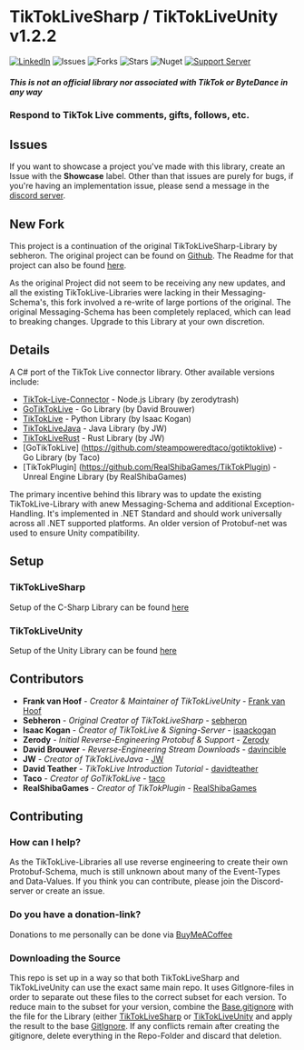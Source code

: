 # TikTokLiveSharp / TikTokLiveUnity v1.2.2

[![LinkedIn](https://img.shields.io/badge/LinkedIn-0077B5?style=for-the-badge&logo=linkedin&logoColor=white&style=flat-square)](https://www.linkedin.com/in/frankvhoof93/)
![Issues](https://img.shields.io/github/issues/frankvHoof93/TikTokLiveSharp)
![Forks](https://img.shields.io/github/forks/frankvHoof93/TikTokLiveSharp)
![Stars](https://img.shields.io/github/stars/frankvHoof93/TikTokLiveSharp)
![Nuget](https://img.shields.io/nuget/dt/TikTokLive_Sharp?logo=nuget)
[![Support Server](https://img.shields.io/discord/977648006063091742.svg?color=7289da&logo=discord&style=flat-square)](https://discord.gg/e2XwPNTBBr)

#### ***This is not an official library nor associated with TikTok or ByteDance in any way***

### Respond to TikTok Live comments, gifts, follows, etc.

## Issues
If you want to showcase a project you've made with this library, create an Issue with the **Showcase** label.
Other than that issues are purely for bugs, if you're having an implementation issue, please send a message in the [discord server](https://discord.gg/e2XwPNTBBr).

## New Fork
This project is a continuation of the original TikTokLiveSharp-Library by sebheron. The original project can be found on [Github](https://github.com/sebheron/TikTokLiveSharp). The Readme for that project can also be found [here](README_ORIGINAL.MD).

As the original Project did not seem to be receiving any new updates, and all the existing TikTokLive-Libraries were lacking in their Messaging-Schema's, this fork involved a re-write of large portions of the original. The original Messaging-Schema has been completely replaced, which can lead to breaking changes. Upgrade to this Library at your own discretion.

## Details
A C# port of the TikTok Live connector library.
Other available versions include:

- [TikTok-Live-Connector](https://github.com/zerodytrash/TikTok-Live-Connector) - Node.js Library (by zerodytrash)
- [GoTikTokLive](https://github.com/Davincible/gotiktoklive) - Go Library (by David Brouwer)
- [TikTokLive](https://github.com/isaackogan/TikTokLive) - Python Library (by Isaac Kogan)
- [TikTokLiveJava](https://github.com/jwdeveloper/TikTokLiveJava) - Java Library (by JW)
- [TikTokLiveRust](https://github.com/jwdeveloper/TikTokLiveRust) - Rust Library (by JW)
- [GoTikTokLive] (https://github.com/steampoweredtaco/gotiktoklive) - Go Library (by Taco)
- [TikTokPlugin] (https://github.com/RealShibaGames/TikTokPlugin) - Unreal Engine Library (by RealShibaGames)

The primary incentive behind this library was to update the existing TikTokLive-Library with anew Messaging-Schema and additional Exception-Handling. It's implemented in .NET Standard and should work universally across all .NET supported platforms. An older version of Protobuf-net was used to ensure Unity compatibility.

## Setup
### TikTokLiveSharp
Setup of the C-Sharp Library can be found [here](Setup_CSharp.MD)

### TikTokLiveUnity
Setup of the Unity Library can be found [here](Setup_Unity.MD)

## Contributors

* **Frank van Hoof** - *Creator & Maintainer of TikTokLiveUnity* - [Frank van Hoof](https://github.com/frankvHoof93)
* **Sebheron** - *Original Creator of TikTokLiveSharp* - [sebheron](https://github.com/sebheron)
* **Isaac Kogan** - *Creator of TikTokLive & Signing-Server* - [isaackogan](https://github.com/isaackogan)
* **Zerody** - *Initial Reverse-Engineering Protobuf & Support* - [Zerody](https://github.com/zerodytrash/)
* **David Brouwer** - *Reverse-Engineering Stream Downloads*  - [davincible](https://github.com/davincible)
* **JW** - *Creator of TikTokLiveJava* - [JW](https://github.com/jwdeveloper)
* **David Teather** - *TikTokLive Introduction Tutorial* - [davidteather](https://github.com/davidteather)
* **Taco** - *Creator of GoTikTokLive* - [taco](https://github.com/steampoweredtaco)
* **RealShibaGames** - *Creator of TikTokPlugin* - [RealShibaGames](https://github.com/RealShibaGames)

## Contributing
### How can I help?
As the TikTokLive-Libraries all use reverse engineering to create their own Protobuf-Schema, much is still unknown about many of the Event-Types and Data-Values. If you think you can contribute, please join the Discord-server or create an issue.

### Do you have a donation-link?
Donations to me personally can be done via [BuyMeACoffee](https://www.buymeacoffee.com/frankvanhoof)

### Downloading the Source
This repo is set up in a way so that both TikTokLiveSharp and TikTokLiveUnity can use the exact same main repo. It uses GitIgnore-files in order to separate out these files to the correct subset for each version.
To reduce main to the subset for your version, combine the [Base.gitignore](Base,gitignore) with the file for the Library (either [TikTokLiveSharp](TikTokLiveSharp.gitignore) or [TikTokLiveUnity](TikTokLiveUnity.gitignore) and apply the result to the base [GitIgnore](.gitignore).
If any conflicts remain after creating the gitignore, delete everything in the Repo-Folder and discard that deletion.
